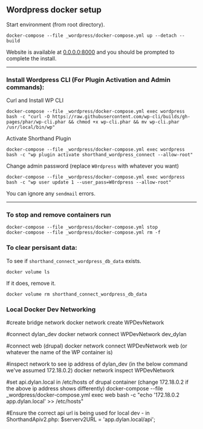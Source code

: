 ## Wordpress docker setup

Start environment (from root directory).

```
docker-compose --file _wordpress/docker-compose.yml up --detach --build
```

Website is available at [0.0.0.0:8000](http://0.0.0.0:8000) and you should be prompted to complete the install.

---

### Install Wordpress CLI (For Plugin Activation and Admin commands):

Curl and Install WP CLI

```
docker-compose --file _wordpress/docker-compose.yml exec wordpress bash -c "curl -O https://raw.githubusercontent.com/wp-cli/builds/gh-pages/phar/wp-cli.phar && chmod +x wp-cli.phar && mv wp-cli.phar /usr/local/bin/wp"
```

Activate Shorthand Plugin

```
docker-compose --file _wordpress/docker-compose.yml exec wordpress bash -c "wp plugin activate shorthand_wordpress_connect --allow-root"
```

Change admin password (replace `W0rdpress` with whatever you want)

```
docker-compose --file _wordpress/docker-compose.yml exec wordpress bash -c "wp user update 1 --user_pass=W0rdpress --allow-root"
```

You can ignore any `sendmail` errors.

---

### To stop and remove containers run

```
docker-compose --file _wordpress/docker-compose.yml stop
docker-compose --file _wordpress/docker-compose.yml rm -f
```

### To clear persisant data:

To see if `shorthand_connect_wordpress_db_data` exists.

```
docker volume ls
```

If it does, remove it.

```
docker volume rm shorthand_connect_wordpress_db_data
```

### Local Docker Dev Networking

#create bridge network
docker network create WPDevNetwork

#connect dylan_dev
docker network connect WPDevNetwork dev_dylan

#connect web (drupal)
docker network connect WPDevNetwork web (or whatever the name of the WP container is)

#inspect network to see ip address of dylan_dev (in the below command we've assumed 172.18.0.2)
docker network inspect WPDevNetwork

#set api.dylan.local in /etc/hosts of drupal container (change 172.18.0.2 if the above ip address shows differently)
docker-compose --file \_wordpress/docker-compose.yml exec web bash -c "echo '172.18.0.2 app.dylan.local' >> /etc/hosts"

#Ensure the correct api url is being used for local dev - in ShorthandApiv2.php:
$serverv2URL = 'app.dylan.local/api';
